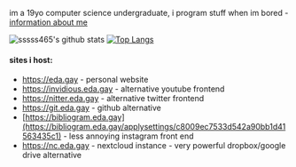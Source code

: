 im a 19yo computer science undergraduate, i program stuff when im bored - [information about me](https://eda.gay/thoughts#about_me)

![sssss465's github stats](https://github-readme-stats.vercel.app/api?username=jwansek&show_icons=true&title_color=fff&icon_color=79ff97&theme=dracula)
[![Top Langs](https://github-readme-stats.vercel.app/api/top-langs/?username=jwansek&layout=compact&theme=dracula)](https://github.com/anuraghazra/github-readme-stats)

#### sites i host:
 - https://eda.gay - personal website
 - https://invidious.eda.gay - alternative youtube frontend
 - https://nitter.eda.gay - alternative twitter frontend
 - https://git.eda.gay - github alternative
 - [https://bibliogram.eda.gay](https://bibliogram.eda.gay/applysettings/c8009ec7533d542a90bb1d41563435c1) - less annoying instagram front end
 - https://nc.eda.gay - nextcloud instance - very powerful dropbox/google drive alternative
